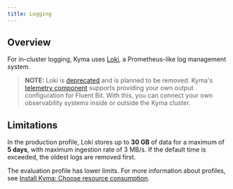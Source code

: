 ```yaml
---
title: Logging
---
```


## Overview
For in-cluster logging, Kyma uses [Loki](https://github.com/grafana/loki), a Prometheus-like log management system.

> **NOTE:** Loki is [deprecated](https://kyma-project.io/blog/2022/11/2/loki-deprecation/) and is planned to be removed. Kyma's [telemetry component](../telemetry/README.md) supports providing your own output configuration for Fluent Bit. With this, you can connect your own observability systems inside or outside the Kyma cluster.

## Limitations

In the production profile, Loki stores up to **30 GB** of data for a maximum of **5 days**, with maximum ingestion rate of 3 MB/s. If the default time is exceeded, the oldest logs are removed first.

The evaluation profile has lower limits. For more information about profiles, see [Install Kyma: Choose resource consumption](../../../04-operation-guides/operations/02-install-kyma.md#choose-resource-consumption).
